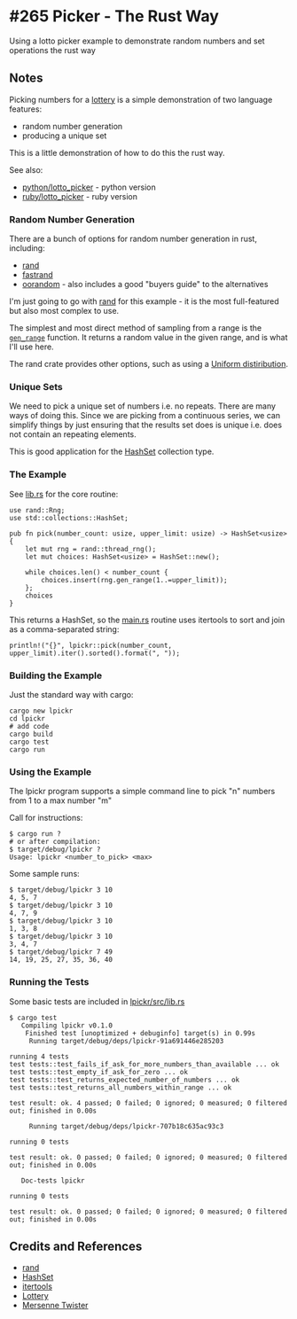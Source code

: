 # #265 Picker - The Rust Way

Using a lotto picker example to demonstrate random numbers and set operations the rust way

## Notes

Picking numbers for a [lottery](https://en.wikipedia.org/wiki/Lottery)
is a simple demonstration of two language features:

* random number generation
* producing a unique set

This is a little demonstration of how to do this the rust way.

See also:

* [python/lotto_picker](../../python/lotto_picker/) - python version
* [ruby/lotto_picker](../../ruby/lotto_picker/) - ruby version

### Random Number Generation

There are a bunch of options for random number generation in rust, including:

* [rand](https://crates.io/crates/rand)
* [fastrand](https://crates.io/crates/fastrand)
* [oorandom](https://crates.io/crates/oorandom) - also includes a good "buyers guide" to the alternatives

I'm just going to go with [rand](https://crates.io/crates/rand) for this example -
it is the most full-featured but also most complex to use.

The simplest and most direct method of sampling from a range is the
[`gen_range`](https://rust-random.github.io/rand/rand/trait.Rng.html#method.gen_range) function.
It returns a random value in the given range, and is what I'll use here.

The rand crate provides other options, such as using a
[Uniform distiribution](https://rust-random.github.io/rand/rand/distributions/struct.Uniform.html).

### Unique Sets

We need to pick a unique set of numbers i.e. no repeats. There are many ways of doing this.
Since we are picking from a continuous series, we can simplify things by just ensuring that the results set
does is unique i.e. does not contain an repeating elements.

This is good application for the [HashSet](https://doc.rust-lang.org/std/collections/struct.HashSet.html) collection type.

### The Example

See [lib.rs](./lpickr/src/lib.rs) for the core routine:

    use rand::Rng;
    use std::collections::HashSet;

    pub fn pick(number_count: usize, upper_limit: usize) -> HashSet<usize> {
        let mut rng = rand::thread_rng();
        let mut choices: HashSet<usize> = HashSet::new();

        while choices.len() < number_count {
            choices.insert(rng.gen_range(1..=upper_limit));
        };
        choices
    }

This returns a HashSet, so the [main.rs](./lpickr/src/main.rs) routine
uses itertools to sort and join as a comma-separated string:

    println!("{}", lpickr::pick(number_count, upper_limit).iter().sorted().format(", "));

### Building the Example

Just the standard way with cargo:

    cargo new lpickr
    cd lpickr
    # add code
    cargo build
    cargo test
    cargo run

### Using the Example

The lpickr program supports a simple command line to pick "n" numbers from 1 to a max number "m"

Call for instructions:

    $ cargo run ?
    # or after compilation:
    $ target/debug/lpickr ?
    Usage: lpickr <number_to_pick> <max>

Some sample runs:

    $ target/debug/lpickr 3 10
    4, 5, 7
    $ target/debug/lpickr 3 10
    4, 7, 9
    $ target/debug/lpickr 3 10
    1, 3, 8
    $ target/debug/lpickr 3 10
    3, 4, 7
    $ target/debug/lpickr 7 49
    14, 19, 25, 27, 35, 36, 40

### Running the Tests

Some basic tests are included in [lpickr/src/lib.rs](./lpickr/src/lib.rs)

    $ cargo test
       Compiling lpickr v0.1.0
        Finished test [unoptimized + debuginfo] target(s) in 0.99s
         Running target/debug/deps/lpickr-91a691446e285203

    running 4 tests
    test tests::test_fails_if_ask_for_more_numbers_than_available ... ok
    test tests::test_empty_if_ask_for_zero ... ok
    test tests::test_returns_expected_number_of_numbers ... ok
    test tests::test_returns_all_numbers_within_range ... ok

    test result: ok. 4 passed; 0 failed; 0 ignored; 0 measured; 0 filtered out; finished in 0.00s

         Running target/debug/deps/lpickr-707b18c635ac93c3

    running 0 tests

    test result: ok. 0 passed; 0 failed; 0 ignored; 0 measured; 0 filtered out; finished in 0.00s

       Doc-tests lpickr

    running 0 tests

    test result: ok. 0 passed; 0 failed; 0 ignored; 0 measured; 0 filtered out; finished in 0.00s

## Credits and References

* [rand](https://crates.io/crates/rand)
* [HashSet](https://doc.rust-lang.org/std/collections/struct.HashSet.html)
* [itertools](https://docs.rs/itertools/latest/itertools/)
* [Lottery](https://en.wikipedia.org/wiki/Lottery)
* [Mersenne Twister](https://en.wikipedia.org/wiki/Mersenne_Twister)
